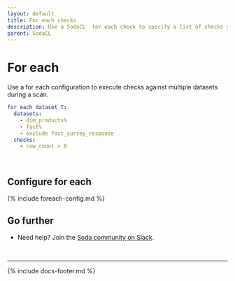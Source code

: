 ```yaml
---
layout: default
title: For each checks
description: Use a SodaCL  for each check to specify a list of checks you wish to execute on a multiple datasets. 
parent: SodaCL
---
```


# For each 

Use a for each configuration to execute checks against multiple datasets during a scan.

```yaml
for each dataset T:
  datasets:
    - dim_products%
    - fact%
    - exclude fact_survey_response
  checks:
    - row_count > 0
```

<br />

## Configure for each

{% include foreach-config.md %}



## Go further

* Need help? Join the <a href="http://community.soda.io/slack" target="_blank"> Soda community on Slack</a>.
<br />

---
{% include docs-footer.md %}
